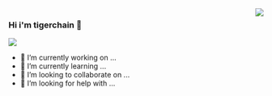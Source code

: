 <img align="right" src="https://github-readme-stats.vercel.app/api?username=tigerchain&show_icons=true&icon_color=CE1D2D&text_color=718096&bg_color=ffffff&hide_title=true" />

### Hi i'm tigerchain 👋
<div style="width:200px">
	<img src="https://tigerchain.gitee.io/medias/we-search.png"></img>
</div>


- 🔭 I’m currently working on ...
- 🌱 I’m currently learning ...
- 👯 I’m looking to collaborate on ...
- 🤔 I’m looking for help with ...




